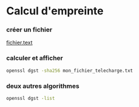 # Calcul d'empreinte

### créer un fichier
[fichier.text](y.txt)
### calculer et afficher

```cmd
openssl dgst -sha256 mon_fichier_telecharge.txt
```
### deux autres algorithmes
```cmd
openssl dgst -list
```
